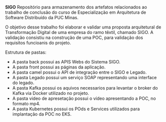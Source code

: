 **SIGO**
Repositório para armazenamento dos artefatos relacionados ao trabalho de conclusão do curso de Especialização em Arquitetura de Software Distribuído da PUC Minas.

O objetivo desse trabalho foi elaborar e validar uma proposta arquitetural de Transformação Digital de uma empresa do ramo têxtil, chamado SIGO. A validação consistiu na construção de uma POC, para validação dos requisitos funcioanis do projeto.

Estrutura de pastas:

- A pasta back possui as APIS Webs do Sistema SIGO.
- A pasta front possui as páginas da aplicação.
- A pasta camel possui o API de integração entre o SIGO e Legado.
- A pasta Legado possui um serviço SOAP representando uma interface do legado.
- A pasta Kafka possui os aquivos necessarios para levantar o broker do Kafka via Docker utilizado no projeto.
- A pasta video de apresetação possui o vídeo apresentando a POC, no formato mp4.
- A pasta Kubernetes possui os POds e Services utilizados para implantação da POC no EKS.

